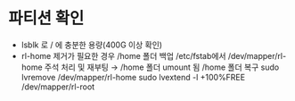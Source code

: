 # 파티션 확인

- lsblk 로 / 에 충분한 용량(400G 이상 확인)
- rl-home 제거가 필요한 경우
    /home 폴더 백업
    /etc/fstab에서 /dev/mapper/rl-home 주석 처리 및 재부팅 → /home 폴더 umount 됨
    /home 폴더 복구
    sudo lvremove /dev/mapper/rl-home
    sudo lvextend -l +100%FREE /dev/mapper/rl-root